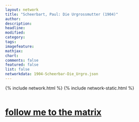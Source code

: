 ```yaml
---
layout: network
title: "Scheerbart, Paul: Die Urgrossmutter (1904)"
author:
description:
headline:
modified:
category:
tags: 
imagefeature: 
mathjax: 
chart: 
comments: false
featured: false
list: false
networkdata: 1904-Scheerbar-Die_Urgro.json
---
```

{% include network.html %}
{% include network-static.html %}
<div class="row">
  <div class="small-5 small-centered columns"><a href="/matrix310"><h1>follow me to the matrix</h1></a>
</div>
</div>

